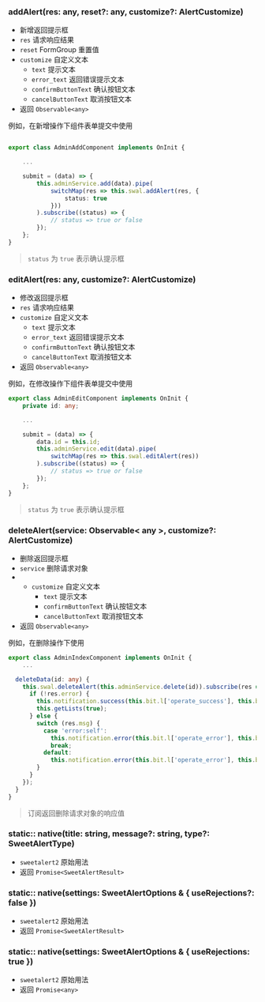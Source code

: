 ### addAlert(res: any, reset?: any, customize?: AlertCustomize)

- 新增返回提示框
- `res` 请求响应结果
- `reset` FormGroup 重置值
- `customize` 自定义文本
    - `text` 提示文本
    - `error_text` 返回错误提示文本
    - `confirmButtonText` 确认按钮文本
    - `cancelButtonText` 取消按钮文本
- 返回 `Observable<any>`

例如，在新增操作下组件表单提交中使用

```typescript

export class AdminAddComponent implements OnInit {

    ...

    submit = (data) => {
        this.adminService.add(data).pipe(
            switchMap(res => this.swal.addAlert(res, {
                status: true
            }))
        ).subscribe((status) => {
            // status => true or false
        });
    };
}
```

> `status` 为 `true` 表示确认提示框

### editAlert(res: any, customize?: AlertCustomize)

- 修改返回提示框
- `res` 请求响应结果
- `customize` 自定义文本
    - `text` 提示文本
    - `error_text` 返回错误提示文本
    - `confirmButtonText` 确认按钮文本
    - `cancelButtonText` 取消按钮文本
- 返回 `Observable<any>`

例如，在修改操作下组件表单提交中使用

```typescript
export class AdminEditComponent implements OnInit {
    private id: any;

    ...

    submit = (data) => {
        data.id = this.id;
        this.adminService.edit(data).pipe(
            switchMap(res => this.swal.editAlert(res))
        ).subscribe((status) => {
            // status => true or false
        });
    };
}
```

> `status` 为 `true` 表示确认提示框

### deleteAlert(service: Observable< any >, customize?: AlertCustomize)

- 删除返回提示框
- `service` 删除请求对象
- - `customize` 自定义文本
    - `text` 提示文本
    - `confirmButtonText` 确认按钮文本
    - `cancelButtonText` 取消按钮文本
- 返回 `Observable<any>`

例如，在删除操作下使用

```typescript
export class AdminIndexComponent implements OnInit {
    ...

  deleteData(id: any) {
    this.swal.deleteAlert(this.adminService.delete(id)).subscribe(res => {
      if (!res.error) {
        this.notification.success(this.bit.l['operate_success'], this.bit.l['delete_success']);
        this.getLists(true);
      } else {
        switch (res.msg) {
          case 'error:self':
            this.notification.error(this.bit.l['operate_error'], this.bit.l['error_delete_self']);
            break;
          default:
            this.notification.error(this.bit.l['operate_error'], this.bit.l['delete_error']);
        }
      }
    });
  }
}
```

> 订阅返回删除请求对象的响应值

### static:: native(title: string, message?: string, type?: SweetAlertType)

- `sweetalert2` 原始用法
- 返回 `Promise<SweetAlertResult>`

### static:: native(settings: SweetAlertOptions & { useRejections?: false })

- `sweetalert2` 原始用法
- 返回 `Promise<SweetAlertResult>`

### static:: native(settings: SweetAlertOptions & { useRejections: true })

- `sweetalert2` 原始用法
- 返回 `Promise<any>`
